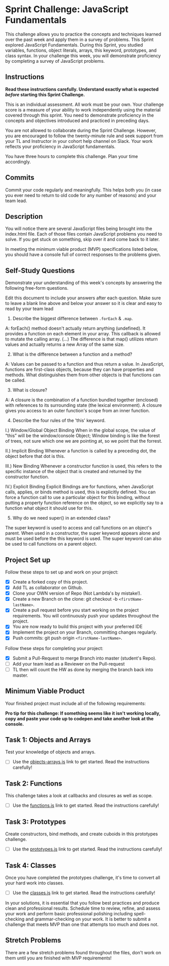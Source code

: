 # Sprint Challenge: JavaScript Fundamentals

This challenge allows you to practice the concepts and techniques learned over the past week and apply them in a survey of problems. This Sprint explored JavaScript Fundamentals. During this Sprint, you studied variables, functions, object literals, arrays, this keyword, prototypes, and class syntax. In your challenge this week, you will demonstrate proficiency by completing a survey of JavaScript problems.

## Instructions

**Read these instructions carefully. Understand exactly what is expected _before_ starting this Sprint Challenge.**

This is an individual assessment. All work must be your own. Your challenge score is a measure of your ability to work independently using the material covered through this sprint. You need to demonstrate proficiency in the concepts and objectives introduced and practiced in preceding days.

You are not allowed to collaborate during the Sprint Challenge. However, you are encouraged to follow the twenty-minute rule and seek support from your TL and Instructor in your cohort help channel on Slack. Your work reflects your proficiency in JavaScript fundamentals.

You have three hours to complete this challenge. Plan your time accordingly.

## Commits

Commit your code regularly and meaningfully. This helps both you (in case you ever need to return to old code for any number of reasons) and your team lead.

## Description

You will notice there are several JavaScript files being brought into the index.html file. Each of those files contain JavaScript problems you need to solve. If you get stuck on something, skip over it and come back to it later.

In meeting the minimum viable product (MVP) specifications listed below, you should have a console full of correct responses to the problems given.

## Self-Study Questions

Demonstrate your understanding of this week's concepts by answering the following free-form questions.

Edit this document to include your answers after each question. Make sure to leave a blank line above and below your answer so it is clear and easy to read by your team lead

1. Describe the biggest difference between `.forEach` & `.map`.

A: forEach() method doesn't actually return anything (undefined). It provides a function on each element in your array. This callback is allowed to mutate the calling array. (...) The difference is that map() utilizes return values and actually returns a new Array of the same size.

2. What is the difference between a function and a method?

A: Values can be passed to a function and thus return a value. In JavaScript, functions are first-class objects, because they can have properties and methods. What distinguishes them from other objects is that functions can be called.

3. What is closure?

A: A closure is the combination of a function bundled together (enclosed) with references to its surrounding state (the lexical environment). A closure gives you access to an outer function's scope from an inner function.

4. Describe the four rules of the 'this' keyword.

I.) Window/Global Object Binding
When in the global scope, the value of “this” will be the window/console Object; Window binding is like the forest of trees, not sure which one we are pointing at, so we point that the forrest.

II.) Implicit Binding
Whenever a function is called by a preceding dot, the object before that dot is this.

III.) New Binding
Whenever a constructor function is used, this refers to the specific instance of the object that is created and returned by the constructor function.

IV.) Explicit Binding
Explicit Bindings are for functions, when JavaScript calls, applies, or binds method is used, this is explicitly defined. You can force a function call to use a particular object for this binding, without putting a property function reference on the object, so we explicitly say to a function what object it should use for this.

5. Why do we need super() in an extended class?

The super keyword is used to access and call functions on an object's parent. When used in a constructor, the super keyword appears alone and must be used before the this keyword is used. The super keyword can also be used to call functions on a parent object.

## Project Set up

Follow these steps to set up and work on your project:

- [x] Create a forked copy of this project.
- [x] Add TL as collaborator on Github.
- [x] Clone your OWN version of Repo (Not Lambda's by mistake!).
- [x] Create a new Branch on the clone: git checkout -b `<firstName-lastName>`.
- [x] Create a pull request before you start working on the project requirements. You will continuously push your updates throughout the project.
- [x] You are now ready to build this project with your preferred IDE
- [x] Implement the project on your Branch, committing changes regularly.
- [x] Push commits: git push origin `<firstName-lastName>`.

Follow these steps for completing your project:

- [x] Submit a Pull-Request to merge <firstName-lastName> Branch into master (student's Repo).
- [ ] Add your team lead as a Reviewer on the Pull-request
- [ ] TL then will count the HW as done by merging the branch back into master.

## Minimum Viable Product

Your finished project must include all of the following requirements:

**Pro tip for this challenge: If something seems like it isn't working locally, copy and paste your code up to codepen and take another look at the console.**

## Task 1: Objects and Arrays

Test your knowledge of objects and arrays.

- [ ] Use the [objects-arrays.js](challenges/objects-arrays.js) link to get started. Read the instructions carefully!

## Task 2: Functions

This challenge takes a look at callbacks and closures as well as scope.

- [ ] Use the [functions.js](challenges/functions.js) link to get started. Read the instructions carefully!

## Task 3: Prototypes

Create constructors, bind methods, and create cuboids in this prototypes challenge.

- [ ] Use the [prototypes.js](challenges/prototypes.js) link to get started. Read the instructions carefully!

## Task 4: Classes

Once you have completed the prototypes challenge, it's time to convert all your hard work into classes.

- [ ] Use the [classes.js](challenges/classes.js) link to get started. Read the instructions carefully!

In your solutions, it is essential that you follow best practices and produce clean and professional results. Schedule time to review, refine, and assess your work and perform basic professional polishing including spell-checking and grammar-checking on your work. It is better to submit a challenge that meets MVP than one that attempts too much and does not.

## Stretch Problems

There are a few stretch problems found throughout the files, don't work on them until you are finished with MVP requirements!
